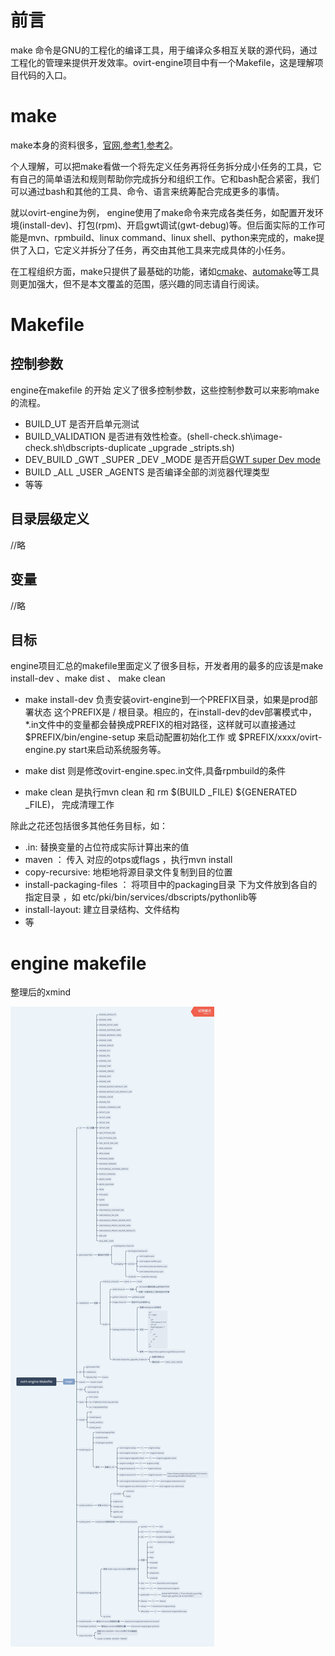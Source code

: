 # 前言
make 命令是GNU的工程化的编译工具，用于编译众多相互关联的源代码，通过工程化的管理来提供开发效率。ovirt-engine项目中有一个Makefile，这是理解项目代码的入口。

# make

make本身的资料很多，[官网](https://www.gnu.org/software/make/manual/make.html),[参考1](http://www.ruanyifeng.com/blog/2015/02/make.html),[参考2](https://docs.huihoo.com/gnu/linux/gmake.html)。

个人理解，可以把make看做一个将先定义任务再将任务拆分成小任务的工具，它有自己的简单语法和规则帮助你完成拆分和组织工作。它和bash配合紧密，我们可以通过bash和其他的工具、命令、语言来统筹配合完成更多的事情。

就以ovirt-engine为例， engine使用了make命令来完成各类任务，如配置开发环境(install-dev)、打包(rpm)、开启gwt调试(gwt-debug)等。但后面实际的工作可能是mvn、rpmbuild、linux command、linux shell、python来完成的，make提供了入口，它定义并拆分了任务，再交由其他工具来完成具体的小任务。

在工程组织方面，make只提供了最基础的功能，诸如[cmake](https://cmake.org/)、[automake](https://www.gnu.org/software/automake/)等工具则更加强大，但不是本文覆盖的范围，感兴趣的同志请自行阅读。

# Makefile

## 控制参数

engine在makefile 的开始 定义了很多控制参数，这些控制参数可以来影响make的流程。  

- BUILD_UT  是否开启单元测试
- BUILD_VALIDATION 是否进有效性检查。(shell-check.sh\image-check.sh\dbscripts-duplicate _upgrade _stripts.sh)
- DEV_BUILD _GWT _SUPER _DEV _MODE  是否开启[GWT super Dev mode](http://www.gwtproject.org/articles/superdevmode.html)
- BUILD _ALL _USER _AGENTS  是否编译全部的浏览器代理类型
- 等等

## 目录层级定义

//略

## 变量

//略 

## 目标

engine项目汇总的makefile里面定义了很多目标，开发者用的最多的应该是make install-dev 、make dist 、 make clean

- make install-dev 负责安装ovirt-engine到一个PREFIX目录，如果是prod部署状态 这个PREFIX是 / 根目录。相应的，在install-dev的dev部署模式中，*.in文件中的变量都会替换成PREFIX的相对路径，这样就可以直接通过 $PREFIX/bin/engine-setup 来启动配置初始化工作 或 $PREFIX/xxxx/ovirt-engine.py start来启动系统服务等。

- make dist 则是修改ovirt-engine.spec.in文件,具备rpmbuild的条件
 
- make clean 是执行mvn clean 和 rm $(BUILD _FILE) ${GENERATED _FILE)， 完成清理工作

除此之花还包括很多其他任务目标，如：

- .in: 替换变量的占位符成实际计算出来的值
- maven ： 传入 对应的otps或flags ，执行mvn install
- copy-recursive: 地柜地将源目录文件复制到目的位置
- install-packaging-files ： 将项目中的packaging目录 下为文件放到各自的指定目录 ，如  etc/pki/bin/services/dbscripts/pythonlib等
- install-layout: 建立目录结构、文件结构
- 等

# engine makefile

整理后的xmind

![ovirt-engine-4.3-makefile-xmind](https://github.com/ShaneDean/file/raw/7ca6fbc6e895ea99af34e66b945e257dc3ae8888/blog/ovirt_engine_env/ovirt-engine-Makefile.png)